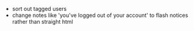 - sort out tagged users
- change notes like 'you've logged out of your account' to flash notices rather than straight html